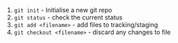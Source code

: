 1. `git init` - Initialise a new git repo
2. `git status` - check the current status
3. `git add <filename>` - add files to tracking/staging
4. `git checkout <filename>` - discard any changes to file